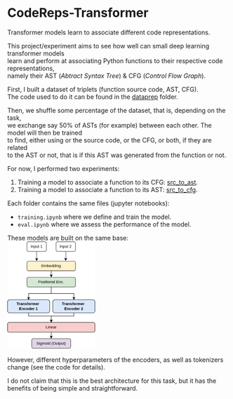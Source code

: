 # CodeReps-Transformer
Transformer models learn to associate different code representations. 

This project/experiment aims to see how well can small deep learning transformer models \
learn and perform at associating Python functions to their respective code representations,\
namely their AST (*Abtract Syntax Tree*) & CFG (*Control Flow Graph*).

First, I built a dataset of triplets (function source code, AST, CFG).\
The code used to do it can be found in the [dataprep](./dataprep/) folder.

Then, we shuffle some percentage of the dataset, that is, depending on the task,\
we exchange say 50% of ASTs (for example) between each other. The model will then be trained\
to find, either using or the source code, or the CFG, or both, if they are related\
to the AST or not, that is if this AST was generated from the function or not.

For now, I performed two experiments:
1. Training a model to associate a function to its CFG: [src_to_ast](./src_to_ast/).
2. Training a model to associate a function to its AST: [src_to_cfg](./src_to_cfg/).

Each folder contains the same files (jupyter notebooks):
- `training.ipynb` where we define and train the model.
- `eval.ipynb` where we assess the performance of the model.

These models are built on the same base:\
<img src="model.png" alt="drawing" width="200"/>

However, different hyperparameters of the encoders, as well as tokenizers change (see the code for details).

I do not claim that this is the best architecture for this task, but it has the benefits of being simple and straightforward.